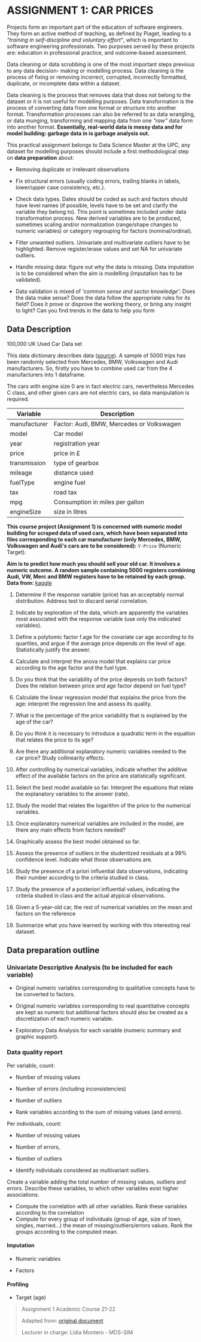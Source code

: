 # ASSIGNMENT 1: CAR PRICES

Projects form an important part of the education of software engineers. They
form an active method of teaching, as defined by Piaget, leading to a *"training
in self-discipline and voluntary effort"*, which is important to software
engineering professionals. Two purposes served by these projects are: education
in professional practice, and outcome-based assessment.

Data cleaning or data scrubbing is one of the most important steps previous to
any data decision- making or modelling process. Data cleaning is the process of
fixing or removing incorrect, corrupted, incorrectly formatted, duplicate, or
incomplete data within a dataset.

Data cleaning is the process that removes data that does not belong to the
dataset or it is not useful for modelling purposes. Data transformation is the
process of converting data from one format or structure into another format.
Transformation processes can also be referred to as data wrangling, or data
munging, transforming and mapping data from one *"raw"* data form into another
format.  **Essentially, real-world data is messy data and for model building:
garbage data in is garbage analysis out.**

This practical assignment belongs to Data Science Master at the UPC, any dataset
for modelling purposes should include a first methodological step on **data
preparation** about:

- Removing duplicate or irrelevant observations

- Fix structural errors (usually coding errors, trailing blanks in labels,
  lower/upper case consistency, etc.).

- Check data types. Dates should be coded as such and factors should have level
  names (if possible, levels have to be set and clarify the variable they belong
  to). This point is sometimes included under data transformation process. New
  derived variables are to be produced, sometimes scaling and/or normalization
  (range/shape changes to numeric variables) or category regrouping for factors
  (nominal/ordinal).

- Filter unwanted outliers. Univariate and multivariate outliers have to be
  highlighted. Remove register/erase values and set NA for univariate outliers.

- Handle missing data: figure out why the data is missing. Data imputation is to
  be considered when the aim is modelling (imputation has to be validated).

- Data validation is mixed of *'common sense and sector knowledge'*: Does the
  data make sense? Does the data follow the appropriate rules for its field?
  Does it prove or disprove the working theory, or bring any insight to light?
  Can you find trends in the data to help you form

## Data Description

100,000 UK Used Car Data set

This data dictionary describes data ([source][1]). A sample of 5000 trips has
been randomly selected from Mercedes, BMW, Volkswagen and Audi manufacturers.
So, firstly you have to combine used car from the 4 manufacturers into 1
dataframe.

The cars with engine size 0 are in fact electric cars, nevertheless Mercedes C
class, and other given cars are not electric cars, so data manipulation is
required.

| Variable | Description |
| --- | --- |
| manufacturer | Factor: Audi, BMW, Mercedes or Volkswagen |
| model | Car model |
| year | registration year |
| price | price in £ |
| transmission | type of gearbox |
| mileage | distance used |
| fuelType | engine fuel |
| tax | road tax |
| mpg | Consumption in miles per gallon |
| engineSize | size in litres |

**This course project (Assignment 1) is concerned with numeric model building
for scraped data of used cars, which have been separated into files
corresponding to each car manufacturer (only Mercedes, BMW, Volkswagen and
Audi's cars are to be considered):** `Y-Price` (Numeric Target).

**Aim is to predict how much you should sell your old car. It involves a numeric
outcome.  A random sample containing 5000 registers combining Audi, VW, Merc and
BMW  registers have to be retained by each group. Data from:** [kaggle][1]

1. Determine if the response variable (price) has an acceptably normal
   distribution. Address test to discard serial correlation.

2. Indicate by exploration of the data, which are apparently the variables most
   associated with the response variable (use only the indicated variables).

3. Define a polytomic factor f.age for the covariate car age according to its
   quartiles, and argue if the average price depends on the level of age.
   Statistically justify the answer.

4. Calculate and interpret the anova model that explains car price according to
   the age factor and the fuel type.

5. Do you think that the variability of the price depends on both factors? Does
   the relation between price and age factor depend on fuel type?

6. Calculate the linear regression model that explains the price from the age:
   interpret the regression line and assess its quality.

7. What is the percentage of the price variability that is explained by the age
   of the car?

8. Do you think it is necessary to introduce a quadratic term in the equation
   that relates the price to its age?

9. Are there any additional explanatory numeric variables needed to the car
   price? Study collinearity effects.

10. After controlling by numerical variables, indicate whether the additive
    effect of the available factors on the price are statistically significant.

11. Select the best model available so far. Interpret the equations that relate
    the explanatory variables to the answer (rate).

12. Study the model that relates the logarithm of the price to the numerical
    variables.

13. Once explanatory numerical variables are included in the model, are there
    any main effects from factors needed?

14. Graphically assess the best model obtained so far.

15. Assess the presence of outliers in the studentized residuals at a 99%
    confidence level. Indicate what those observations are.

16. Study the presence of a priori influential data observations, indicating
    their number according to the criteria studied in class.

17. Study the presence of a posteriori influential values, indicating the
    criteria studied in class and the actual atypical observations.

18. Given a 5-year-old car, the rest of numerical variables on the mean and
    factors on the reference

19. Summarize what you have learned by working with this interesting real
    dataset.

## Data preparation outline

### Univariate Descriptive Analysis (to be included for each variable)

- Original numeric variables corresponding to qualitative concepts have to be
  converted to factors.

- Original numeric variables corresponding to real quantitative concepts are
  kept as numeric but additional factors should also be created as a
  discretization of each numeric variable.

- Exploratory Data Analysis for each variable (numeric summary and graphic
  support).

### Data quality report

Per variable, count:

- Number of missing values

- Number of errors (including inconsistencies)

- Number of outliers

- Rank variables according to the sum of missing values (and errors).

Per individuals, count:

- Number of missing values

- Number of errors,

- Number of outliers

- Identify individuals considered as multivariant outliers.

Create a variable adding the total number of missing values, outliers and errors.
Describe these variables, to which other variables exist higher associations.

- Compute the correlation with all other variables. Rank these variables
  according to the correlation
- Compute for every group of individuals (group of age, size of town, singles,
  married...) the mean of missing/outliers/errors values. Rank the groups
  according to the computed mean.

#### Imputation

- Numeric variables

- Factors

#### Profiling

- Target (age)

> Assignment 1 Academic Course 21-22
>
> Adapted from: [original document][2]
>
> Lecturer in charge: Lídia Montero - MDS-SIM

[1]: https://www.kaggle.com/adityadesai13/used-car-dataset-ford-and-mercedes
[2]: ./MDS-SIM-21-22-ASSIGN1_MLG.pdf

